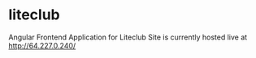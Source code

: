 # liteclub
Angular Frontend Application for Liteclub
Site is currently hosted live at http://64.227.0.240/
